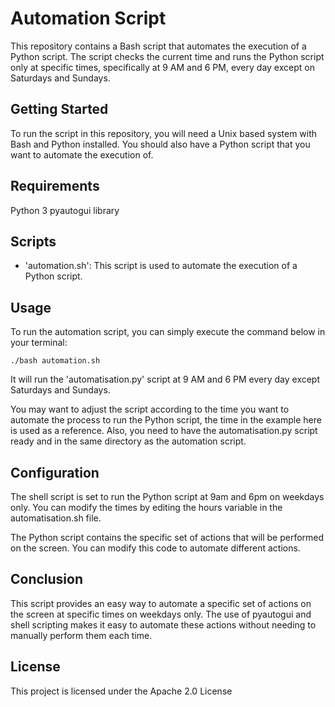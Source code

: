 # Automation Script

This repository contains a Bash script that automates the execution of a Python script. The script checks the current time and runs the Python script only at specific times, specifically at 9 AM and 6 PM, every day except on Saturdays and Sundays.

## Getting Started

To run the script in this repository, you will need a Unix based system with Bash and Python installed. You should also have a Python script that you want to automate the execution of.

## Requirements

Python 3
pyautogui library

## Scripts

* 'automation.sh': This script is used to automate the execution of a Python script.

## Usage

To run the automation script, you can simply execute the command below in your terminal:

    ./bash automation.sh

It will run the 'automatisation.py' script at 9 AM and 6 PM every day except Saturdays and Sundays.

You may want to adjust the script according to the time you want to automate the process to run the Python script, the time in the example here is used as a reference.
Also, you need to have the automatisation.py script ready and in the same directory as the automation script.

## Configuration

The shell script is set to run the Python script at 9am and 6pm on weekdays only. You can modify the times by editing the hours variable in the automatisation.sh file.

The Python script contains the specific set of actions that will be performed on the screen. You can modify this code to automate different actions.

## Conclusion

This script provides an easy way to automate a specific set of actions on the screen at specific times on weekdays only. The use of pyautogui and shell scripting makes it easy to automate these actions without needing to manually perform them each time.

## License

This project is licensed under the Apache 2.0 License
